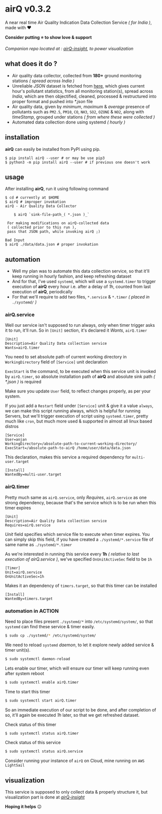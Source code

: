 # airQ v0.3.2
A near real time Air Quality Indication Data Collection Service _( for India )_, made with :heart:

**Consider putting :star: to show love & support**

_Companion repo located at : [airQ-insight](https://github.com/itzmeanjan/airQ-insight), to power visualization_

## what does it do ?
- Air quality data collector, collected from **180+** ground monitoring stations _( spread across India )_
- Unreliable _JSON_ dataset is fetched from [here](https://api.data.gov.in/resource/3b01bcb8-0b14-4abf-b6f2-c1bfd384ba69?api_key=your-api-key&format=json&offset=0&limit=10), which gives current hour's pollutant statistics, from all monitoring station(s), spread across _India_, which are then objectified, cleaned, processed & restructured into proper format and pushed into _*.json_ file
- Air quality data, given by _minimum_, _maximum_ & _average_ presence of pollutants such as `PM2.5`, `PM10`, `CO`, `NH3`, `SO2`, `OZONE` & `NO2`, along with _timeStamp_, grouped under stations _( from where these were collected )_
- Automated data collection done using systemd _( hourly )_

## installation
**airQ** can easily be installed from PyPI using pip.
```shell script
$ pip install airQ --user # or may be use pip3
$ python3 -m pip install airQ --user # if previous one doesn't work
```
## usage
After installing **airQ**, run it using following command
```shell script
$ cd # currently at $HOME
$ airQ # improper invokation
airQ - Air Quality Data Collector

	$ airQ `sink-file-path_( *.json )_`

 For making modifications on airQ-collected data
 ( collected prior to this run ),
 pass that JSON path, while invoking airQ ;)

Bad Input
$ airQ ./data/data.json # proper invokation
```

## automation
- Well my plan was to automate this data collection service, so that it'll keep running in hourly fashion, and keep refreshing dataset
- And for that, I've used `systemd`, which will use a `systemd.timer` to trigger execution of **airQ** every hour i.e. after a delay of _1h_, counted from last execution of **airQ**, periodically
- For that we'll require to add two files, `*.service` & `*.timer` _( placed in `./systemd/` )_

### airQ.service
Well our service isn't supposed to run always, only when timer trigger asks it to run, it'll run. So in `[Unit]` section, it's declared it _Wants_, `airQ.timer`
```
[Unit]
Description=Air Quality Data collection service
Wants=airQ.timer
```
You need to set absolute path of current working directory in `WorkingDirectory` field of `[Service]` unit declaration

`ExecStart` is the command, to be executed when this service unit is invoked by `airQ.timer`, so absolute installation path of **airQ** and absolute sink path _( *.json )_ is required

Make sure you update `User` field, to reflect changes properly, as per your system.

If you just add a `Restart` field under `[Service]` unit & give it a value `always`, we can make this script running always, which is helpful for running Servers, but we'll trigger execution of script using `systemd.timer`, pretty much like `cron`, but much more used & supported in almost all linux based distros
```
[Service]
User=anjan
WorkingDirectory=/absolute-path-to-current-working-directory/
ExecStart=/absolute-path-to-airQ /home/user/data/data.json
```
This declaration, makes this service a required dependency for `multi-user.target`
```
[Install]
WantedBy=multi-user.target
```
### airQ.timer
Pretty much same as `airQ.service`, only _Requires_, `airQ.service` as one strong dependency, because that's the service which is to be run when this timer expires
```
[Unit]
Description=Air Quality Data collection service
Requires=airQ.service
```
_Unit_ field specifies which service file to execute when timer expires.
You can simply skip this field, if you have created a `./systemd/*.service` file of same name as `./systemd/*.timer`

As we're interested in running this service every **1h** _( relative to last execution of airQ.service )_, we've specified `OnUnitActiveSec` field to be `1h`
```
[Timer]
Unit=airQ.service
OnUnitActiveSec=1h
```
Makes it an dependency of `timers.target`, so that this timer can be installed
```
[Install]
WantedBy=timers.target
```
### automation in ACTION
Need to place files present `./systemd/*` into `/etc/systemd/system/`, so that `systemd` can find these service & timer easily.
```bash
$ sudo cp ./systemd/* /etc/systemd/system/
```
We need to reload `systemd` _daemon_, to let it explore newly added service & timer unit(s).
```bash
$ sudo systemctl daemon-reload
```
Lets enable our timer, which will ensure our timer will keep running even after system reboot
```bash
$ sudo systemctl enable airQ.timer
```
Time to start this timer
```bash
$ sudo systemctl start airQ.timer
```
So an immediate execution of our script to be done, and after completion of so, it'll again be executed _1h_ later, so that we get refreshed dataset.

Check status of this timer
```bash
$ sudo systemctl status airQ.timer
```
Check status of this service
```bash
$ sudo systemctl status airQ.service
```
Consider running your instance of `airQ` on Cloud, mine running on `AWS LightSail`
## visualization
This service is supposed to only collect data & properly structure it, but visualization part is done at _[airQ-insight](https://github.com/itzmeanjan/airQ-insight)_

**Hoping it helps** :wink:
